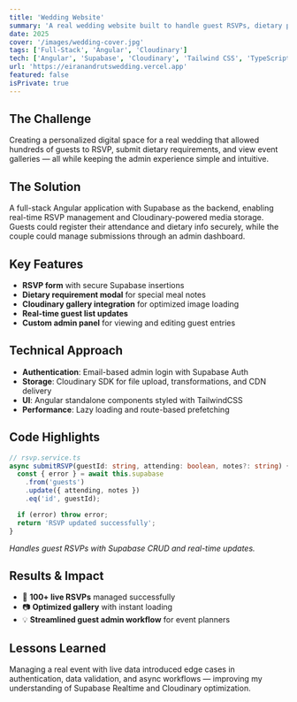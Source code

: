```yaml
---
title: 'Wedding Website'
summary: 'A real wedding website built to handle guest RSVPs, dietary preferences, and photo galleries — combining elegant design, real-time updates, and secure data handling.'
date: 2025
cover: '/images/wedding-cover.jpg'
tags: ['Full-Stack', 'Angular', 'Cloudinary']
tech: ['Angular', 'Supabase', 'Cloudinary', 'Tailwind CSS', 'TypeScript']
url: 'https://eiranandrutswedding.vercel.app'
featured: false
isPrivate: true
---
```


## The Challenge

Creating a personalized digital space for a real wedding that allowed hundreds of guests to RSVP, submit dietary requirements, and view event galleries — all while keeping the admin experience simple and intuitive.

## The Solution

A full-stack Angular application with Supabase as the backend, enabling real-time RSVP management and Cloudinary-powered media storage. Guests could register their attendance and dietary info securely, while the couple could manage submissions through an admin dashboard.

## Key Features

- **RSVP form** with secure Supabase insertions
- **Dietary requirement modal** for special meal notes
- **Cloudinary gallery integration** for optimized image loading
- **Real-time guest list updates**
- **Custom admin panel** for viewing and editing guest entries

## Technical Approach

- **Authentication**: Email-based admin login with Supabase Auth
- **Storage**: Cloudinary SDK for file upload, transformations, and CDN delivery
- **UI**: Angular standalone components styled with TailwindCSS
- **Performance**: Lazy loading and route-based prefetching

## Code Highlights

```typescript
// rsvp.service.ts
async submitRSVP(guestId: string, attending: boolean, notes?: string) {
  const { error } = await this.supabase
    .from('guests')
    .update({ attending, notes })
    .eq('id', guestId);

  if (error) throw error;
  return 'RSVP updated successfully';
}
```

*Handles guest RSVPs with Supabase CRUD and real-time updates.*

## Results & Impact

- 🎯 **100+ live RSVPs** managed successfully
- 📷 **Optimized gallery** with instant loading
- 💡 **Streamlined guest admin workflow** for event planners

## Lessons Learned

Managing a real event with live data introduced edge cases in authentication, data validation, and async workflows — improving my understanding of Supabase Realtime and Cloudinary optimization.
